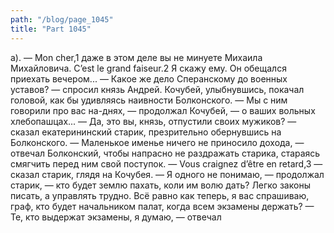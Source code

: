 ```yaml
---
path: "/blog/page_1045"
title: "Part 1045"
---
```


а).
— Mon cher,1 даже в этом деле вы не минуете Михаила Михайловича. C’est le grand faiseur.2 Я скажу ему. Он обещался приехать вечером...
— Какое же дело Сперанскому до военных уставов? — спросил князь Андрей.
Кочубей, улыбнувшись, покачал головой, как бы удивляясь наивности Болконского.
— Мы с ним говорили про вас на-днях, — продолжал Кочубей, — о ваших вольных хлебопашцах...
— Да, это вы, князь, отпустили своих мужиков? — сказал екатерининский старик, презрительно обернувшись на Болконского.
— Маленькое именье ничего не приносило дохода, — отвечал Болконский, чтобы напрасно не раздражать старика, стараясь смягчить перед ним свой поступок.
— Vous craignez d’être en retard,3 — сказал старик, глядя на Кочубея.
— Я одного не понимаю, — продолжал старик, — кто будет землю пахать, коли им волю дать? Легко законы писать, а управлять трудно. Всё равно как теперь, я вас спрашиваю, граф, кто будет начальником палат, когда всем экзамены держать?
— Те, кто выдержат экзамены, я думаю, — отвечал 
